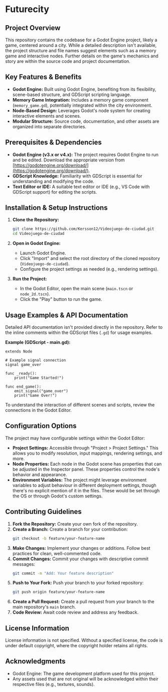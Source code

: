 # Futurecity

## Project Overview

This repository contains the codebase for a Godot Engine project, likely a game, centered around a city. While a detailed description isn't available, the project structure and file names suggest elements such as a memory game and interactive nodes.  Further details on the game's mechanics and story are within the source code and project documentation.

## Key Features & Benefits

*   **Godot Engine:** Built using Godot Engine, benefiting from its flexibility, scene-based structure, and GDScript scripting language.
*   **Memory Game Integration:** Includes a memory game component (`memory_game.gd`), potentially integrated within the city environment.
*   **Node-Based Design:** Leverages Godot's node system for creating interactive elements and scenes.
*   **Modular Structure:** Source code, documentation, and other assets are organized into separate directories.

## Prerequisites & Dependencies

*   **Godot Engine (v3.x or v4.x):**  The project requires Godot Engine to run and be edited.  Download the appropriate version from [https://godotengine.org/download/](https://godotengine.org/download/).
*   **GDScript Knowledge:** Familiarity with GDScript is essential for understanding and modifying the code.
*   **Text Editor or IDE:** A suitable text editor or IDE (e.g., VS Code with GDScript support) for editing the scripts.

## Installation & Setup Instructions

1.  **Clone the Repository:**
    ```bash
    git clone https://github.com/Kersson12/Videojuego-de-ciudad.git
    cd Videojuego-de-ciudad
    ```

2.  **Open in Godot Engine:**
    *   Launch Godot Engine.
    *   Click "Import" and select the root directory of the cloned repository (`Videojuego-de-ciudad`).
    *   Configure the project settings as needed (e.g., rendering settings).

3.  **Run the Project:**
    *   In the Godot Editor, open the main scene (`main.tscn` or `node_2d.tscn`).
    *   Click the "Play" button to run the game.

## Usage Examples & API Documentation

Detailed API documentation isn't provided directly in the repository. Refer to the inline comments within the GDScript files (`.gd`) for usage examples.

**Example (GDScript - main.gd):**

```gdscript
extends Node

# Example signal connection
signal game_over

func _ready():
	print("Game Started!")

func end_game():
    emit_signal("game_over")
    print("Game Over!")
```

To understand the interaction of different scenes and scripts, review the connections in the Godot Editor.

## Configuration Options

The project may have configurable settings within the Godot Editor:

*   **Project Settings:** Accessible through "Project > Project Settings." This allows you to modify resolution, input mappings, rendering settings, and more.
*   **Node Properties:** Each node in the Godot scene has properties that can be adjusted in the Inspector panel. These properties control the node's behavior and appearance.
*   **Environment Variables:** The project might leverage environment variables to adjust behaviour in different deployment settings, though there's no explicit mention of it in the files. These would be set through the OS or through Godot's custom settings.

## Contributing Guidelines

1.  **Fork the Repository:** Create your own fork of the repository.
2.  **Create a Branch:** Create a branch for your contribution:
    ```bash
    git checkout -b feature/your-feature-name
    ```
3.  **Make Changes:** Implement your changes or additions.  Follow best practices for clean, well-commented code.
4.  **Commit Changes:** Commit your changes with descriptive commit messages:
    ```bash
    git commit -m "Add: Your feature description"
    ```
5.  **Push to Your Fork:** Push your branch to your forked repository:
    ```bash
    git push origin feature/your-feature-name
    ```
6.  **Create a Pull Request:** Create a pull request from your branch to the main repository's `main` branch.
7.  **Code Review:** Await code review and address any feedback.

## License Information

License information is not specified.  Without a specified license, the code is under default copyright, where the copyright holder retains all rights.

## Acknowledgments

*   Godot Engine: The game development platform used for this project.
*   Any assets used that are not original will be acknowledged within their respective files (e.g., textures, sounds).
